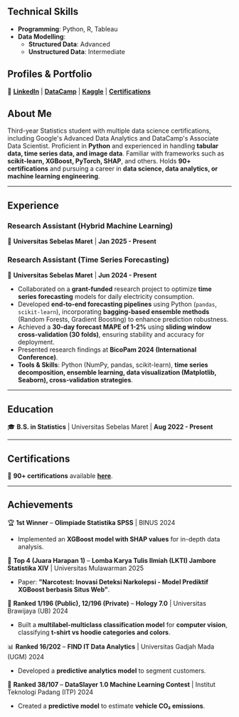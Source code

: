 ## **Technical Skills**  
- **Programming**: Python, R, Tableau  
- **Data Modelling**:  
  - **Structured Data**: Advanced  
  - **Unstructured Data**: Intermediate  

## **Profiles & Portfolio**  
🔗 [**LinkedIn**](https://www.linkedin.com/in/evanhanif/) | [**DataCamp**](https://www.datacamp.com/portfolio/studiesevan) | [**Kaggle**](https://www.kaggle.com/vnn777) | [**Certifications**](https://evanhfw.github.io/certifications/)  

## **About Me**  
Third-year Statistics student with multiple data science certifications, including Google's Advanced Data Analytics and DataCamp's Associate Data Scientist. Proficient in **Python** and experienced in handling **tabular data, time series data, and image data**. Familiar with frameworks such as **scikit-learn, XGBoost, PyTorch, SHAP**, and others. Holds **90+ certifications** and pursuing a career in **data science, data analytics, or machine learning engineering**.  

---

## **Experience**  

### **Research Assistant (Hybrid Machine Learning)**  
📍 **Universitas Sebelas Maret** | **Jan 2025 - Present**  

### **Research Assistant (Time Series Forecasting)**  
📍 **Universitas Sebelas Maret** | **Jun 2024 - Present**  
- Collaborated on a **grant-funded** research project to optimize **time series forecasting** models for daily electricity consumption.  
- Developed **end-to-end forecasting pipelines** using Python (`pandas`, `scikit-learn`), incorporating **bagging-based ensemble methods** (Random Forests, Gradient Boosting) to enhance prediction robustness.  
- Achieved a **30-day forecast MAPE of 1-2%** using **sliding window cross-validation (30 folds)**, ensuring stability and accuracy for deployment.  
- Presented research findings at **BicoPam 2024 (International Conference)**.  
- **Tools & Skills**: Python (NumPy, pandas, scikit-learn), **time series decomposition, ensemble learning, data visualization (Matplotlib, Seaborn), cross-validation strategies**.  

---

## **Education**  
🎓 **B.S. in Statistics** | Universitas Sebelas Maret | **Aug 2022 - Present**  

---

## **Certifications**  
📜 **90+ certifications** available [**here**](https://evanhfw.github.io/certifications/).  

---

## **Achievements**  

🏆 **1st Winner** – **Olimpiade Statistika SPSS** | BINUS 2024  
- Implemented an **XGBoost model with SHAP values** for in-depth data analysis.  

🏅 **Top 4 (Juara Harapan 1)** – **Lomba Karya Tulis Ilmiah (LKTI) Jambore Statistika XIV** | Universitas Mulawarman 2025  
- Paper: **"Narcotest: Inovasi Deteksi Narkolepsi - Model Prediktif XGBoost berbasis Situs Web"**.  

🥈 **Ranked 1/196 (Public), 12/196 (Private)** – **Hology 7.0** | Universitas Brawijaya (UB) 2024  
- Built a **multilabel-multiclass classification model** for **computer vision**, classifying **t-shirt vs hoodie categories and colors**.  

📊 **Ranked 16/202** – **FIND IT Data Analytics** | Universitas Gadjah Mada (UGM) 2024  
- Developed a **predictive analytics model** to segment customers.  

🚗 **Ranked 38/107** – **DataSlayer 1.0 Machine Learning Contest** | Institut Teknologi Padang (ITP) 2024  
- Created a **predictive model** to estimate **vehicle CO₂ emissions**.  
